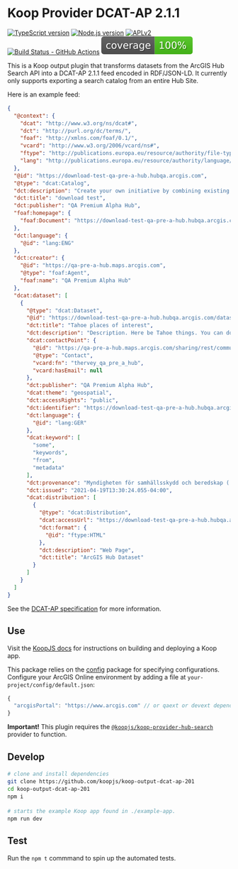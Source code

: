 # Koop Provider DCAT-AP 2.1.1

[![TypeScript version][ts-badge]][typescript-4-3]
[![Node.js version][nodejs-badge]][nodejs]
[![APLv2][license-badge]][license]
[![Build Status - GitHub Actions][gha-badge]][gha-ci]
![Coverage](./coverage.svg)

This is a Koop output plugin that transforms datasets from the ArcGIS Hub Search API into a DCAT-AP 2.1.1 feed encoded in RDF/JSON-LD. It currently only supports exporting a search catalog from an entire Hub Site.

Here is an example feed:
```json
{
  "@context": {
    "dcat": "http://www.w3.org/ns/dcat#",
    "dct": "http://purl.org/dc/terms/",
    "foaf": "http://xmlns.com/foaf/0.1/",
    "vcard": "http://www.w3.org/2006/vcard/ns#",
    "ftype": "http://publications.europa.eu/resource/authority/file-type/",
    "lang": "http://publications.europa.eu/resource/authority/language/"
  },
  "@id": "https://download-test-qa-pre-a-hub.hubqa.arcgis.com",
  "@type": "dcat:Catalog",
  "dct:description": "Create your own initiative by combining existing applications with a custom site. Use this initiative to form teams around a problem and invite your community to participate.",
  "dct:title": "download test",
  "dct:publisher": "QA Premium Alpha Hub",
  "foaf:homepage": {
    "foaf:Document": "https://download-test-qa-pre-a-hub.hubqa.arcgis.com/search"
  },
  "dct:language": {
    "@id": "lang:ENG"
  },
  "dct:creator": {
    "@id": "https://qa-pre-a-hub.maps.arcgis.com",
    "@type": "foaf:Agent",
    "foaf:name": "QA Premium Alpha Hub"
  },
  "dcat:dataset": [
    {
      "@type": "dcat:Dataset",
      "@id": "https://download-test-qa-pre-a-hub.hubqa.arcgis.com/datasets/f4bcc1035b7d46cba95e977f4affb6be_0",
      "dct:title": "Tahoe places of interest",
      "dct:description": "Description. Here be Tahoe things. You can do a lot here. Here are some more words. And a few more.",
      "dcat:contactPoint": {
        "@id": "https://qa-pre-a-hub.maps.arcgis.com/sharing/rest/community/users/thervey_qa_pre_a_hub?f=json",
        "@type": "Contact",
        "vcard:fn": "thervey_qa_pre_a_hub",
        "vcard:hasEmail": null
      },
      "dct:publisher": "QA Premium Alpha Hub",
      "dcat:theme": "geospatial",
      "dct:accessRights": "public",
      "dct:identifier": "https://download-test-qa-pre-a-hub.hubqa.arcgis.com/datasets/f4bcc1035b7d46cba95e977f4affb6be_0",
      "dct:language": {
        "@id": "lang:GER"
      },
      "dcat:keyword": [
        "some",
        "keywords",
        "from",
        "metadata"
      ],
      "dct:provenance": "Myndigheten för samhällsskydd och beredskap ( https://www.msb.se/ ); con terra ( https://www.conterra.de/); Esri (https://www.esri.com/en-us/arcgis/products/arcgis-for-inspire)",
      "dct:issued": "2021-04-19T13:30:24.055-04:00",
      "dcat:distribution": [
        {
          "@type": "dcat:Distribution",
          "dcat:accessUrl": "https://download-test-qa-pre-a-hub.hubqa.arcgis.com/datasets/f4bcc1035b7d46cba95e977f4affb6be_0",
          "dct:format": {
            "@id": "ftype:HTML"
          },
          "dct:description": "Web Page",
          "dct:title": "ArcGIS Hub Dataset"
        }
      ]
    }
  ]
}
```

See the [DCAT-AP specification](https://joinup.ec.europa.eu/collection/semantic-interoperability-community-semic/solution/dcat-application-profile-data-portals-europe/release/201-0) for more information.

## Use
Visit the [KoopJS docs](https://github.com/koopjs/koop-output-dcat-ap-201) for instructions on building and deploying a Koop app.

This package relies on the [config](https://www.npmjs.com/package/config) package for specifying configurations. Configure your ArcGIS Online environment by adding a file at `your-project/config/default.json`:
```js
{
  "arcgisPortal": "https://www.arcgis.com" // or qaext or devext depending on which env you want
}
```

**Important!** This plugin requires the [`@koopjs/koop-provider-hub-search`](https://github.com/koopjs/koop-provider-hub-search) provider to function.

## Develop
```sh
# clone and install dependencies
git clone https://github.com/koopjs/koop-output-dcat-ap-201
cd koop-output-dcat-ap-201
npm i

# starts the example Koop app found in ./example-app.
npm run dev
```

## Test
Run the `npm t` commmand to spin up the automated tests.



[ts-badge]: https://img.shields.io/badge/TypeScript-4.3-blue.svg
[nodejs-badge]: https://img.shields.io/badge/Node.js->=%2014.16-blue.svg
[nodejs]: https://nodejs.org/dist/latest-v14.x/docs/api/
[gha-badge]: https://github.com/koopjs/koop-output-dcat-ap-201/actions/workflows/nodejs.yml/badge.svg
[gha-ci]: https://github.com/koopjs/koop-output-dcat-ap-201/actions/workflows/nodejs.yml
[typescript]: https://www.typescriptlang.org/
[typescript-4-3]: https://www.typescriptlang.org/docs/handbook/release-notes/typescript-4-3.html
[license-badge]: https://img.shields.io/badge/license-APLv2-blue.svg
[license]: https://github.com/koopjs/koop-output-dcat-ap-201/blob/main/LICENSE
